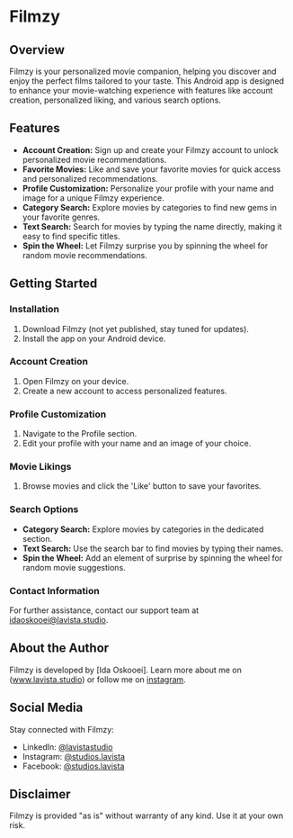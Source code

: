 # Filmzy

## Overview
Filmzy is your personalized movie companion, helping you discover and enjoy the perfect films tailored to your taste. This Android app is designed to enhance your movie-watching experience with features like account creation, personalized liking, and various search options.

## Features
- **Account Creation:** Sign up and create your Filmzy account to unlock personalized movie recommendations.
- **Favorite Movies:** Like and save your favorite movies for quick access and personalized recommendations.
- **Profile Customization:** Personalize your profile with your name and image for a unique Filmzy experience.
- **Category Search:** Explore movies by categories to find new gems in your favorite genres.
- **Text Search:** Search for movies by typing the name directly, making it easy to find specific titles.
- **Spin the Wheel:** Let Filmzy surprise you by spinning the wheel for random movie recommendations.


## Getting Started
### Installation
1. Download Filmzy (not yet published, stay tuned for updates).
2. Install the app on your Android device.

### Account Creation
1. Open Filmzy on your device.
2. Create a new account to access personalized features.

### Profile Customization
1. Navigate to the Profile section.
2. Edit your profile with your name and an image of your choice.

### Movie Likings
1. Browse movies and click the 'Like' button to save your favorites.

### Search Options
- **Category Search:** Explore movies by categories in the dedicated section.
- **Text Search:** Use the search bar to find movies by typing their names.
- **Spin the Wheel:** Add an element of surprise by spinning the wheel for random movie suggestions.


### Contact Information
For further assistance, contact our support team at idaoskooei@lavista.studio.


## About the Author
Filmzy is developed by [Ida Oskooei]. Learn more about me on (www.lavista.studio) or follow me on [instagram](https://instagram.com/ida.oskooei?igshid=NGVhN2U2NjQ0Yg%3D%3D&utm_source=qr).

## Social Media
Stay connected with Filmzy:
- LinkedIn: [@lavistastudio](https://www.linkedin.com/company/lavistastudio)
- Instagram: [@studios.lavista](https://instagram.com/studios.lavista?igshid=NGVhN2U2NjQ0Yg%3D%3D&utm_source=qr)
- Facebook: [@studios.lavista](https://www.facebook.com/StudioLavista)


## Disclaimer
Filmzy is provided "as is" without warranty of any kind. Use it at your own risk.
